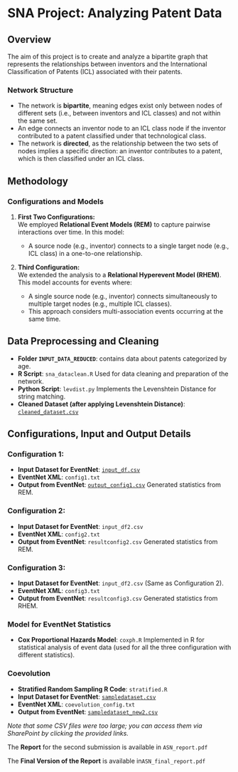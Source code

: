 
# SNA Project: Analyzing Patent Data

## Overview
The aim of this project is to create and analyze a bipartite graph that represents the relationships between inventors and the International Classification of Patents (ICL) associated with their patents.

### Network Structure
- The network is **bipartite**, meaning edges exist only between nodes of different sets (i.e., between inventors and ICL classes) and not within the same set. 
- An edge connects an inventor node to an ICL class node if the inventor contributed to a patent classified under that technological class. 
- The network is **directed**, as the relationship between the two sets of nodes implies a specific direction: an inventor contributes to a patent, which is then classified under an ICL class.

## Methodology

### Configurations and Models
1. **First Two Configurations:**  
   We employed **Relational Event Models (REM)** to capture pairwise interactions over time. In this model:
   - A source node (e.g., inventor) connects to a single target node (e.g., ICL class) in a one-to-one relationship.

2. **Third Configuration:**  
   We extended the analysis to a **Relational Hyperevent Model (RHEM)**. This model accounts for events where:
   - A single source node (e.g., inventor) connects simultaneously to multiple target nodes (e.g., multiple ICL classes).
   - This approach considers multi-association events occurring at the same time.


## Data Preprocessing and Cleaning
- **Folder `INPUT_DATA_REDUCED`**: contains data about patents categorized by age.
- **R Script**: `sna_dataclean.R` Used for data cleaning and preparation of the network.
- **Python Script**: `levdist.py` Implements the Levenshtein Distance for string matching.
- **Cleaned Dataset (after applying Levenshtein Distance)**: [`cleaned_dataset.csv`](https://usi365.sharepoint.com/:x:/s/SNAProject/Ef1jzjqsx8VDto9HHC7H1g4BCQLDJzfParvioAG-8CktvA?e=iz5T6K)

## Configurations, Input and Output Details
### Configuration 1:
- **Input Dataset for EventNet**: [`input_df.csv`](https://usi365.sharepoint.com/:x:/s/SNAProject/ETjy0UYSpTpDrZhjJc8x8BoBl36K9FhjoR6LwDX-wg3uXA?e=0inyMh)
- **EventNet XML**: `config1.txt`
- **Output from EventNet**: [`output_config1.csv`](https://usi365.sharepoint.com/:x:/s/SNAProject/EV5RUj7p97tBo4LHiI1UpogBZgHzIStwVEj5hzn_uzcr-w?e=dK6fxr) Generated statistics from REM. 

### Configuration 2:
- **Input Dataset for EventNet**: `input_df2.csv`
- **EventNet XML**: `config2.txt`  
- **Output from EventNet**: `resultconfig2.csv` Generated statistics from REM.

### Configuration 3:
- **Input Dataset for EventNet**: `input_df2.csv` (Same as Configuration 2).
- **EventNet XML**: `config3.txt`  
- **Output from EventNet**: `resultconfig3.csv` Generated statistics from RHEM.

### Model for EventNet Statistics
- **Cox Proportional Hazards Model**: `coxph.R` Implemented in R for statistical analysis of event data (used for all the three configuration with different statistics).

### Coevolution
- **Stratified Random Sampling R Code**: `stratified.R`
- **Input Dataset for EventNet**: [`sampledataset.csv`](https://usi365.sharepoint.com/:x:/s/SNAProject/ERr_lwsXOXVAiGXqZEFtIRMBaaDnNI9EB5_1qtIIZPkiTA?e=t0bdsZ)
- **EventNet XML**: `coevolution_config.txt`
- **Output from EventNet**: [`sampledataset_new2.csv`](https://usi365.sharepoint.com/:x:/s/SNAProject/ESAbI8QlPaFKgRwKXX7KjW8B0K2e-7tV3WwfTxYKRwJBfg?e=DPDwQ8)

*Note that some CSV files were too large; you can access them via SharePoint by clicking the provided links.*

The **Report** for the second submission is available in `ASN_report.pdf`

The **Final Version of the Report** is available in`ASN_final_report.pdf`
